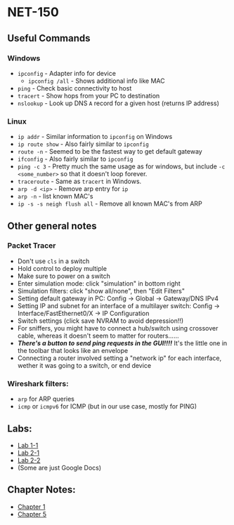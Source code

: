 # NET-150

## Useful Commands

### Windows
* `ipconfig` - Adapter info for device
  * `ipconfig /all` - Shows additional info like MAC
* `ping` - Check basic connectivity to host
* `tracert` - Show hops from your PC to destination
* `nslookup` - Look up DNS `A` record for a given host (returns IP address)

### Linux
* `ip addr` - Similar information to `ipconfig` on Windows
* `ip route show` - Also fairly similar to `ipconfig`
* `route -n` - Seemed to be the fastest way to get default gateway
* `ifconfig` - Also fairly similar to `ipconfig`
* `ping -c 3` - Pretty much the same usage as for windows, but include `-c <some_number>` so that it doesn't loop forever.
* `traceroute` - Same as `tracert` in Windows.
* `arp -d <ip>` - Remove arp entry for `ip`
* `arp -n` - list known MAC's
* `ip -s -s neigh flush all` - Remove all known MAC's from ARP

## Other general notes

### Packet Tracer
* Don't use `cls` in a switch
* Hold control to deploy multiple
* Make sure to power on a switch
* Enter simulation mode: click "simulation" in bottom right
* Simulation filters: click "show all/none", then "Edit Filters"
* Setting default gateway in PC: Config -> Global -> Gateway/DNS IPv4
* Setting IP and subnet for an interface of a multilayer switch: Config -> Interface/FastEthernet0/X -> IP Configuration
* Switch settings (click save NVRAM to avoid depression!!)
* For sniffers, you might have to connect a hub/switch using crossover cable, whereas it doesn't seem to matter for routers...... 
* ***There's a button to send ping requests in the GUI!!!!*** It's the little one in the toolbar that looks like an envelope
* Connecting a router involved setting a "network ip" for each interface, wether it was going to a switch, or end device

### Wireshark filters:
* `arp` for ARP queries
* `icmp` or `icmpv6` for ICMP (but in our use case, mostly for PING)

## Labs:
- [Lab 1-1](net150/lab1-1.md)
- [Lab 2-1](net150/lab2-1.md)
- [Lab 2-2](net150/lab2-2.md)
- (Some are just Google Docs)

## Chapter Notes:
- [Chapter 1](net150/notes-chap1.md)
- [Chapter 5](net150/notes-chap5.md)
